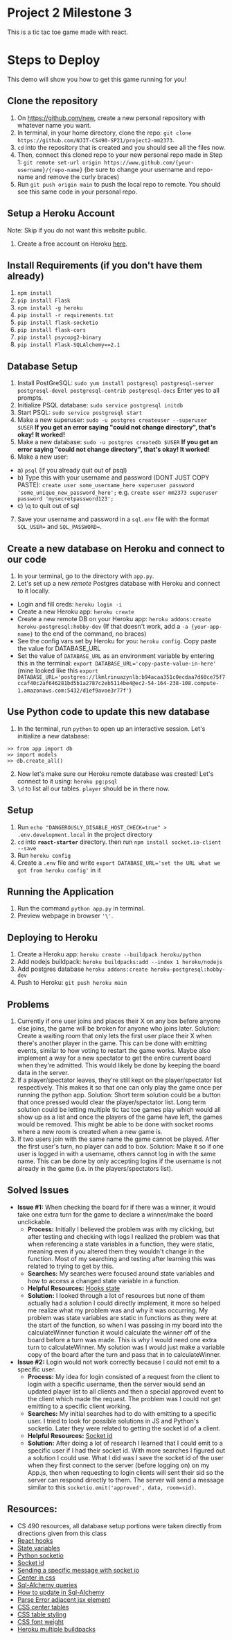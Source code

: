 # Project 2 Milestone 3

This is a tic tac toe game made with react.

# Steps to Deploy

This demo will show you how to get this game running for you!

## Clone the repository

1. On https://github.com/new, create a new personal repository with whatever name you want.
2. In terminal, in your home directory, clone the repo: `git clone https://github.com/NJIT-CS490-SP21/project2-mm2373`.
3. `cd` into the repository that is created and you should see all the files now.
4. Then, connect this cloned repo to your new personal repo made in Step 1: `git remote set-url origin https://www.github.com/{your-username}/{repo-name}` (be sure to change your username and repo-name and remove the curly braces)
5. Run `git push origin main` to push the local repo to remote. You should see this same code in your personal repo.

## Setup a Heroku Account

Note: Skip if you do not want this website public.

1. Create a free account on Heroku [here](https://signup.heroku.com/login).

## Install Requirements (if you don't have them already)

1. `npm install`
2. `pip install Flask`
3. `npm install -g heroku`
4. `pip install -r requirements.txt`
5. `pip install flask-socketio`
6. `pip install flask-cors`
7. `pip install psycopg2-binary`
8. `pip install Flask-SQLAlchemy==2.1`

## Database Setup

1.  Install PostGreSQL: `sudo yum install postgresql postgresql-server postgresql-devel postgresql-contrib postgresql-docs` Enter yes to all prompts.
2.  Initialize PSQL database: `sudo service postgresql initdb`
3.  Start PSQL: `sudo service postgresql start`
4.  Make a new superuser: `sudo -u postgres createuser --superuser $USER` **If you get an error saying "could not change directory", that's okay! It worked!**
5.  Make a new database: `sudo -u postgres createdb $USER` **If you get an error saying "could not change directory", that's okay! It worked!**
6.  Make a new user:

- a) `psql` (if you already quit out of psql)
- b) Type this with your username and password (DONT JUST COPY PASTE): `create user some_username_here superuser password 'some_unique_new_password_here';` e.g. `create user mm2373 superuser password 'mysecretpassword123';`
- c) \q to quit out of sql

7. Save your username and password in a `sql.env` file with the format `SQL_USER=` and `SQL_PASSWORD=`.

## Create a new database on Heroku and connect to our code

1.  In your terminal, go to the directory with `app.py`.
2.  Let's set up a new _remote_ Postgres database with Heroku and connect to it locally.

- Login and fill creds: `heroku login -i`
- Create a new Heroku app: `heroku create`
- Create a new remote DB on your Heroku app: `heroku addons:create heroku-postgresql:hobby-dev` (If that doesn't work, add a `-a {your-app-name}` to the end of the command, no braces)
- See the config vars set by Heroku for you: `heroku config`. Copy paste the value for DATABASE_URL
- Set the value of `DATABASE_URL` as an environment variable by entering this in the terminal: `export DATABASE_URL='copy-paste-value-in-here'` (mine looked like this `export DATABASE_URL='postgres://lkmlrinuazynlb:b94acaa351c0ecdaa7d60ce75f7ccaf40c2af646281bd5b1a2787c2eb5114be4@ec2-54-164-238-108.compute-1.amazonaws.com:5432/d1ef9avoe3r77f'`)

## Use Python code to update this new database

1.  In the terminal, run `python` to open up an interactive session. Let's initialize a new database:

```
>> from app import db
>> import models
>> db.create_all()
```

2. Now let's make sure our Heroku remote database was created! Let's connect to it using: `heroku pg:psql`
3. `\d` to list all our tables. `player` should be in there now.

## Setup

1.  Run `echo "DANGEROUSLY_DISABLE_HOST_CHECK=true" > .env.development.local` in the project directory
2.  `cd` into **`react-starter`** directory. then run `npm install socket.io-client --save`
3.  Run `heroku config`
4.  Create a `.env` file and write `export DATABASE_URL='set the URL what we got from heroku config'` in it

## Running the Application

1. Run the command `python app.py` in terminal.
2. Preview webpage in browser `'\'`.

## Deploying to Heroku

1.  Create a Heroku app: `heroku create --buildpack heroku/python`
2.  Add nodejs buildpack: `heroku buildpacks:add --index 1 heroku/nodejs`
3.  Add postgres database `heroku addons:create heroku-postgresql:hobby-dev`
4.  Push to Heroku: `git push heroku main`

## Problems

1. Currently if one user joins and places their X on any box before anyone else joins, the game will be broken for anyone who joins later. Solution: Create a waiting room that only lets the first user place their X when there's another player in the game. This can be done with emitting events, similar to how voting to restart the game works. Maybe also implement a way for a new spectator to get the entire current board when they're admitted. This would likely be done by keeping the board data in the server.
2. If a player/spectator leaves, they're still kept on the player/spectator list respectively. This makes it so that one can only play the game once per running the python app. Solution: Short term solution could be a button that once pressed would clear the player/spectator list. Long term solution could be letting multiple tic tac toe games play which would all show up as a list and once the players of the game have left, the games would be removed. This might be able to be done with socket rooms where a new room is created when a new game is.
3. If two users join with the same name the game cannot be played. After the first user's turn, no player can add to box. Solution: Make it so if one user is logged in with a username, others cannot log in with the same name. This can be done by only accepting logins if the username is not already in the game (i.e. in the players/spectators list).

## Solved Issues

- **Issue #1:** When checking the board for if there was a winner, it would take one extra turn for the game to declare a winner/make the board unclickable.
  - **Process:** Initially I believed the problem was with my clicking, but after testing and checking with logs I realized the problem was that when referencing a state variables in a function, they were static, meaning even if you altered them they wouldn't change in the function. Most of my searching and testing after learning this was related to trying to get by this.
  - **Searches:** My searches were focused around state variables and how to access a changed state variable in a function.
  - **Helpful Resources:** [Hooks state](https://reactjs.org/docs/hooks-state.html)
  - **Solution:** I looked through a lot of resources but none of them actually had a solution I could directly implement, it more so helped me realize what my problem was and why it was occurring. My problem was state variables are static in functions as they were at the start of the function, so when I was passing in my board into the calculateWinner function it would calculate the winner off of the board before a turn was made. This is why I would need one extra turn to calculateWinner. My solution was I would just make a variable copy of the board after the turn and pass that in to calculateWinner.
- **Issue #2:** Login would not work correctly because I could not emit to a specific user.
  - **Process:** My idea for login consisted of a request from the client to login with a specific username, then the server would send an updated player list to all clients and then a special approved event to the client which made the request. The problem was I could not get emitting to a specific client working.
  - **Searches:** My initial searches had to do with emitting to a specific user. I tried to look for possible solutions in JS and Python's socketio. Later they were related to getting the socket id of a client.
  - **Helpful Resources:** [Socket id](https://socket.io/docs/v3/server-socket-instance/#Socket-id)
  - **Solution:** After doing a lot of research I learned that I could emit to a specific user if I had their socket id. With more searches I figured out a solution I could use. What I did was I save the socket id of the user when they first connect to the server (before logging on) on my App.js, then when requesting to login clients will sent their sid so the server can respond directly to them. The server will send a message similar to this `socketio.emit('approved', data, room=sid)`.

## Resources:

- CS 490 resources, all database setup portions were taken directly from directions given from this class
- [React hooks](https://reactjs.org/docs/hooks-state.html)
- [State variables](https://reactjs.org/docs/hooks-faq.html#should-i-use-one-or-many-state-variables)
- [Python socketio](https://python-socketio.readthedocs.io/en/latest/server.html#emitting-events)
- [Socket id](https://socket.io/docs/v3/server-socket-instance/#Socket-id)
- [Sending a specific message with socket io](https://stackoverflow.com/questions/4647348/send-message-to-specific-client-with-socket-io-and-node-js)
- [Center in css](https://www.freecodecamp.org/news/how-to-center-anything-with-css-align-a-div-text-and-more/)
- [Sql-Alchemy queries](https://flask-sqlalchemy.palletsprojects.com/en/2.x/queries/)
- [How to update in Sql-Alchemy](https://stackoverflow.com/questions/9667138/how-to-update-sqlalchemy-row-entry)
- [Parse Error adjacent jsx element](https://stackoverflow.com/questions/31284169/parse-error-adjacent-jsx-elements-must-be-wrapped-in-an-enclosing-tag)
- [CSS center tables](https://www.granneman.com/webdev/coding/css/centertables)
- [CSS table styling](https://www.w3schools.com/css/css_table_style.asp)
- [CSS font weight](https://www.w3schools.com/cssref/pr_font_weight.asp)
- [Heroku multiple buildpacks](https://devcenter.heroku.com/articles/using-multiple-buildpacks-for-an-app)
